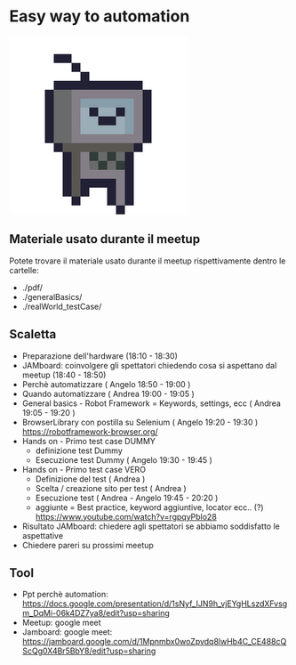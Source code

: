 # Easy way to automation

![robot](./robot-run.gif)

## Materiale usato durante il meetup

Potete trovare il materiale usato durante il meetup rispettivamente dentro le cartelle:

* ./pdf/ 
* ./generalBasics/
* ./realWorld_testCase/

## Scaletta

* Preparazione dell'hardware (18:10 - 18:30)
* JAMboard: coinvolgere gli spettatori chiedendo cosa si aspettano dal meetup (18:40 - 18:50) 
* Perchè automatizzare ( Angelo 18:50 - 19:00 )  
* Quando automatizzare ( Andrea 19:00 - 19:05 )
* General basics - Robot Framework = Keywords, settings, ecc ( Andrea 19:05 - 19:20 )
* BrowserLibrary con postilla su Selenium ( Angelo 19:20 - 19:30 ) https://robotframework-browser.org/
* Hands on - Primo test case DUMMY
  * definizione test Dummy
  * Esecuzione test Dummy ( Angelo 19:30 - 19:45 )
* Hands on - Primo test case VERO
  * Definizione del test ( Andrea )
  * Scelta / creazione sito per test ( Andrea )
  * Esecuzione test ( Andrea - Angelo 19:45 - 20:20 )
  * aggiunte = Best practice, keyword aggiuntive, locator ecc.. (?) <https://www.youtube.com/watch?v=rgpqyPblo28> 
* Risultato JAMboard: chiedere agli spettatori se abbiamo soddisfatto le aspettative
* Chiedere pareri su prossimi meetup

## Tool

* Ppt perchè automation: <https://docs.google.com/presentation/d/1sNyf_IJN9h_vjEYgHLszdXFvsgm_DqMi-06k4DZ7ya8/edit?usp=sharing>
* Meetup: google meet
* Jamboard: google meet: <https://jamboard.google.com/d/1Mpnmbx0woZpvdq8lwHb4C_CE488cQScQg0X4Br5BbY8/edit?usp=sharing>


